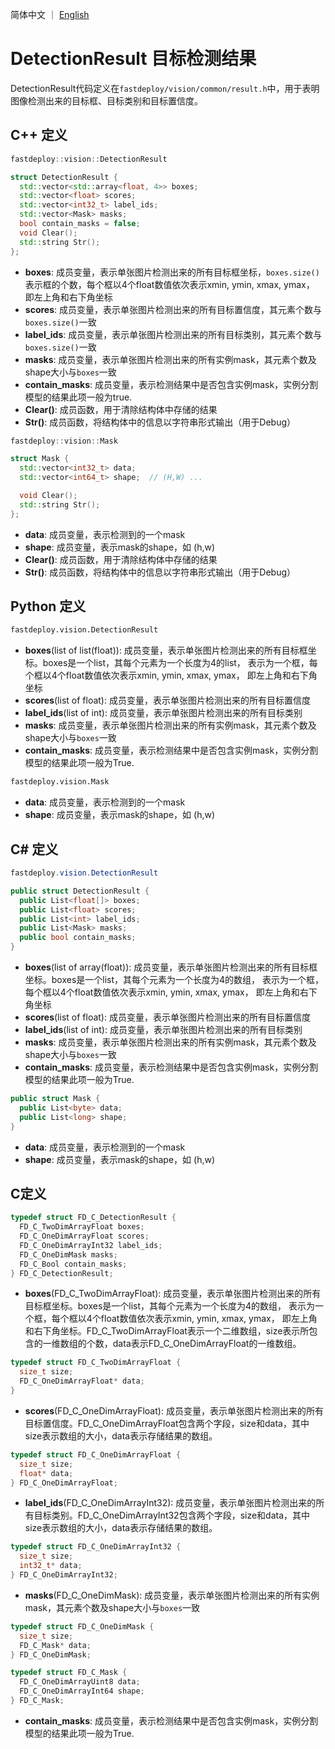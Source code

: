 简体中文 ｜ [English](detection_result.md)
# DetectionResult 目标检测结果

DetectionResult代码定义在`fastdeploy/vision/common/result.h`中，用于表明图像检测出来的目标框、目标类别和目标置信度。

## C++ 定义

```c++
fastdeploy::vision::DetectionResult
```  

```c++
struct DetectionResult {
  std::vector<std::array<float, 4>> boxes;
  std::vector<float> scores;
  std::vector<int32_t> label_ids;
  std::vector<Mask> masks;
  bool contain_masks = false;
  void Clear();
  std::string Str();
};
```

- **boxes**: 成员变量，表示单张图片检测出来的所有目标框坐标，`boxes.size()`表示框的个数，每个框以4个float数值依次表示xmin, ymin, xmax, ymax， 即左上角和右下角坐标
- **scores**: 成员变量，表示单张图片检测出来的所有目标置信度，其元素个数与`boxes.size()`一致
- **label_ids**: 成员变量，表示单张图片检测出来的所有目标类别，其元素个数与`boxes.size()`一致
- **masks**: 成员变量，表示单张图片检测出来的所有实例mask，其元素个数及shape大小与`boxes`一致
- **contain_masks**: 成员变量，表示检测结果中是否包含实例mask，实例分割模型的结果此项一般为true.
- **Clear()**: 成员函数，用于清除结构体中存储的结果
- **Str()**: 成员函数，将结构体中的信息以字符串形式输出（用于Debug）

```c++
fastdeploy::vision::Mask
```  
```c++
struct Mask {
  std::vector<int32_t> data;
  std::vector<int64_t> shape;  // (H,W) ...

  void Clear();
  std::string Str();
};
```  
- **data**: 成员变量，表示检测到的一个mask
- **shape**: 成员变量，表示mask的shape，如 (h,w)
- **Clear()**: 成员函数，用于清除结构体中存储的结果
- **Str()**: 成员函数，将结构体中的信息以字符串形式输出（用于Debug）

## Python 定义

```python
fastdeploy.vision.DetectionResult  
```

- **boxes**(list of list(float)): 成员变量，表示单张图片检测出来的所有目标框坐标。boxes是一个list，其每个元素为一个长度为4的list， 表示为一个框，每个框以4个float数值依次表示xmin, ymin, xmax, ymax， 即左上角和右下角坐标
- **scores**(list of float): 成员变量，表示单张图片检测出来的所有目标置信度
- **label_ids**(list of int): 成员变量，表示单张图片检测出来的所有目标类别
- **masks**: 成员变量，表示单张图片检测出来的所有实例mask，其元素个数及shape大小与`boxes`一致
- **contain_masks**: 成员变量，表示检测结果中是否包含实例mask，实例分割模型的结果此项一般为True.

```python
fastdeploy.vision.Mask  
```
- **data**: 成员变量，表示检测到的一个mask
- **shape**: 成员变量，表示mask的shape，如 (h,w)


## C# 定义

```c#
fastdeploy.vision.DetectionResult
```  

```C#
public struct DetectionResult {
  public List<float[]> boxes;
  public List<float> scores;
  public List<int> label_ids;
  public List<Mask> masks;
  public bool contain_masks;
}
```

- **boxes**(list of array(float)): 成员变量，表示单张图片检测出来的所有目标框坐标。boxes是一个list，其每个元素为一个长度为4的数组， 表示为一个框，每个框以4个float数值依次表示xmin, ymin, xmax, ymax， 即左上角和右下角坐标
- **scores**(list of float): 成员变量，表示单张图片检测出来的所有目标置信度
- **label_ids**(list of int): 成员变量，表示单张图片检测出来的所有目标类别
- **masks**: 成员变量，表示单张图片检测出来的所有实例mask，其元素个数及shape大小与`boxes`一致
- **contain_masks**: 成员变量，表示检测结果中是否包含实例mask，实例分割模型的结果此项一般为True.

```C#
public struct Mask {
  public List<byte> data;
  public List<long> shape;
}
```

- **data**: 成员变量，表示检测到的一个mask
- **shape**: 成员变量，表示mask的shape，如 (h,w)

## C定义

```c
typedef struct FD_C_DetectionResult {
  FD_C_TwoDimArrayFloat boxes;
  FD_C_OneDimArrayFloat scores;
  FD_C_OneDimArrayInt32 label_ids;
  FD_C_OneDimMask masks;
  FD_C_Bool contain_masks;
} FD_C_DetectionResult;
```

- **boxes**(FD_C_TwoDimArrayFloat): 成员变量，表示单张图片检测出来的所有目标框坐标。boxes是一个list，其每个元素为一个长度为4的数组， 表示为一个框，每个框以4个float数值依次表示xmin, ymin, xmax, ymax， 即左上角和右下角坐标。FD_C_TwoDimArrayFloat表示一个二维数组，size表示所包含的一维数组的个数，data表示FD_C_OneDimArrayFloat的一维数组。

```c
typedef struct FD_C_TwoDimArrayFloat {
  size_t size;
  FD_C_OneDimArrayFloat* data;
}
```



- **scores**(FD_C_OneDimArrayFloat): 成员变量，表示单张图片检测出来的所有目标置信度。FD_C_OneDimArrayFloat包含两个字段，size和data，其中size表示数组的大小，data表示存储结果的数组。

```c
typedef struct FD_C_OneDimArrayFloat {
  size_t size;
  float* data;
} FD_C_OneDimArrayFloat;
```

- **label_ids**(FD_C_OneDimArrayInt32): 成员变量，表示单张图片检测出来的所有目标类别。FD_C_OneDimArrayInt32包含两个字段，size和data，其中size表示数组的大小，data表示存储结果的数组。

```c
typedef struct FD_C_OneDimArrayInt32 {
  size_t size;
  int32_t* data;
} FD_C_OneDimArrayInt32;
```

- **masks**(FD_C_OneDimMask): 成员变量，表示单张图片检测出来的所有实例mask，其元素个数及shape大小与`boxes`一致

```c
typedef struct FD_C_OneDimMask {
  size_t size;
  FD_C_Mask* data;
} FD_C_OneDimMask;
```

```c
typedef struct FD_C_Mask {
  FD_C_OneDimArrayUint8 data;
  FD_C_OneDimArrayInt64 shape;
} FD_C_Mask;
```
- **contain_masks**: 成员变量，表示检测结果中是否包含实例mask，实例分割模型的结果此项一般为True.
